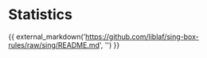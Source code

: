 # Statistics

{{ external_markdown('https://github.com/liblaf/sing-box-rules/raw/sing/README.md', '') }}
